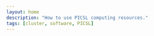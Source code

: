 ```yaml
---
layout: home
description: "How to use PICSL computing resources."
tags: [cluster, software, PICSL]
---
```

